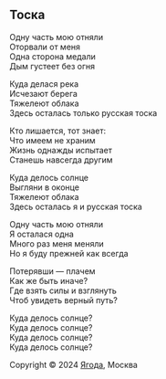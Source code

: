 ## Тоска

Одну часть мою отняли  
Оторвали от меня  
Одна сторона медали  
Дым густеет без огня  

Куда делася река  
Исчезают берега  
Тяжелеют облака  
Здесь осталась только русская тоска  

Кто лишается, тот знает:  
Что имеем не храним  
Жизнь однажды испытает  
Станешь навсегда другим  

Куда делось солнце  
Выгляни в оконце  
Тяжелеют облака  
Здесь осталась я и русская тоска  

Одну часть мою отняли  
Я осталася одна  
Много раз меня меняли  
Но я буду прежней как всегда  

Потерявши — плачем  
Как же быть иначе?  
Где взять силы и взглянуть  
Чтоб увидеть верный путь?  

Куда делось солнце?  
Куда делось солнце?  
Куда делось солнце?  
Куда делось солнце?  

Copyright © 2024 [Ягода](https://yagoda.band/), Москва
